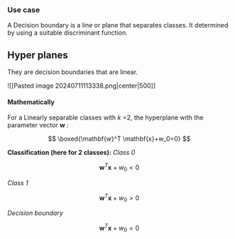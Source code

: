   
### Use case 
A Decision boundary is a line or plane that separates classes. It determined by using a suitable discriminant function. 

## Hyper planes
They are decision boundaries that are linear.

![[Pasted image 20240711113338.png|center|500]]
#### Mathematically
For a Linearly separable classes with $k$ =2, the hyperplane with the parameter vector $\mathbf{w}$ :

$$
\boxed{\mathbf{w}^T \mathbf{x}+w_0=0}
$$


**Classification (here for 2 classes):**
*Class 0*

$$
\mathbf{w}^T \mathbf{x}+w_0<0
$$


*Class 1*

$$
\mathbf{w}^T \mathbf{x}+w_0>0
$$


*Decision boundary*

$$
\mathbf{w}^T \mathbf{x}+w_0=0
$$








